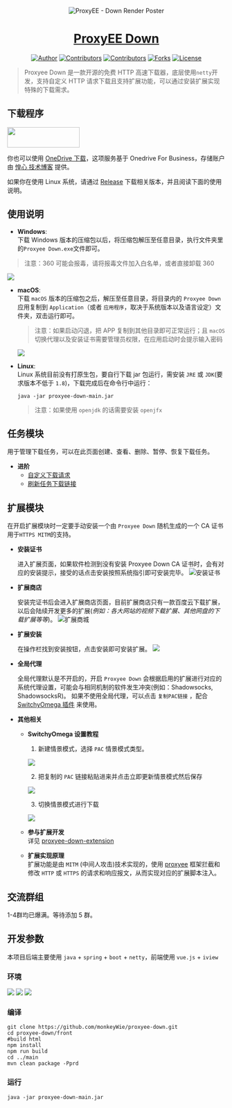 <p align="center">
<img src="https://i.imgur.com/dUvNgmd.jpg" alt="ProxyEE - Down Render Poster">
</p>

<a href="https://www.pdown.org" target="_blank"><h1 align="center">ProxyEE Down</h1></a>

<p align="center">
<a href="https://github.com/monkeyWie" target="_blank"><img alt="Author" src="https://img.shields.io/badge/author-monkeyWie-red.svg?style=flat-square"/></a>
<a href="https://github.com/proxyee-down-org/proxyee-down/graphs/contributors"><img alt="Contributors" src="https://img.shields.io/github/contributors/proxyee-down-org/proxyee-down.svg?style=flat-square"/></a>
<a href="https://github.com/proxyee-down-org/proxyee-down/stargazers"><img alt="Contributors" src="https://img.shields.io/github/stars/proxyee-down-org/proxyee-down.svg?style=flat-square"/></a>
<a href="https://github.com/proxyee-down-org/proxyee-down/fork"><img alt="Forks" src="https://img.shields.io/github/forks/proxyee-down-org/proxyee-down.svg?style=flat-square"/></a>
<a href="https://github.com/proxyee-down-org/proxyee-down/blob/master/LICENSE"><img alt="License" src="https://img.shields.io/github/license/proxyee-down-org/proxyee-down.svg?style=flat-square"/></a>
</p>

> Proxyee Down 是一款开源的免费 HTTP 高速下载器，底层使用`netty`开发，支持自定义 HTTP 请求下载且支持扩展功能，可以通过安装扩展实现特殊的下载需求。


## 下载程序
  
<a href="https://get.soft.org/proxyeedown"><img src="https://raw.githubusercontent.com/hxco/Get/master/badges/cn/minisize/badge-320x94.png" width="167" height="47"><a>

你也可以使用 [OneDrive 下载](https://imhx-my.sharepoint.com/:f:/g/personal/pd_imhx_onmicrosoft_com/EnPrybHS3rVFuy_HdcP7RLoBwhb0k5ayJdIzwjU0hCM9-A?e=he0oIz)，这项服务基于 Onedrive For Business，存储账户由 [惶心 技术博客](https://tech.hxco.de) 提供。

如果你在使用 Linux 系统，请通过 [Release](https://github.com/proxyee-down-org/proxyee-down/releases) 下载相关版本，并且阅读下面的使用说明。

## 使用说明

- **Windows**:   
  下载 Windows 版本的压缩包以后，将压缩包解压至任意目录，执行文件夹里的`Proxyee Down.exe`文件即可。  
 > 注意：360 可能会报毒，请将报毒文件加入白名单，或者直接卸载 360

  ![](https://upload.cc/i1/2018/09/14/ZcgU9L.png)
- **macOS**:  
  下载 `macOS` 版本的压缩包之后，解压至任意目录，将目录内的 `Proxyee Down` 应用复制到 `Application`（或者 `应用程序`，取决于系统版本以及语言设定）文件夹，双击运行即可。  
  > 注意：如果启动闪退，把 APP 复制到其他目录即可正常运行；且 `macOS` 切换代理以及安装证书需要管理员权限，在应用启动时会提示输入密码

  ![](https://upload.cc/i1/2018/09/14/2ftXlP.png)
- **Linux**:  
  Linux 系统目前没有打原生包，要自行下载 jar 包运行，需安装 `JRE` 或 `JDK`(要求版本不低于 `1.8`)，下载完成后在命令行中运行：
  ```
  java -jar proxyee-down-main.jar
  ```
  > 注意：如果使用 `openjdk` 的话需要安装 `openjfx`


## 任务模块

用于管理下载任务，可以在此页面创建、查看、删除、暂停、恢复下载任务。

- **进阶**
  - [自定义下载请求](https://github.com/proxyee-down-org/proxyee-down/blob/v2.5/.guide/common/create/read.md)
  - [刷新任务下载链接](https://github.com/proxyee-down-org/proxyee-down/blob/v2.5/.guide/common/refresh/read.md)

## 扩展模块

在开启扩展模块时一定要手动安装一个由 `Proxyee Down` 随机生成的一个 CA 证书用于`HTTPS MITM`的支持。

- **安装证书**

  进入扩展页面，如果软件检测到没有安装 Proxyee Down CA 证书时，会有对应的安装提示，接受的话点击安装按照系统指引即可安装完毕。
  ![安装证书](https://upload.cc/i1/2018/09/14/hzCZbJ.png)

- **扩展商店**

  安装完证书后会进入扩展商店页面，目前扩展商店只有一款百度云下载扩展，以后会陆续开发更多的扩展(_例如：各大网站的视频下载扩展、其他网盘的下载扩展等等_)。
  ![扩展商城](https://upload.cc/i1/2018/09/14/jZ5lUI.png)

- **扩展安装**

  在操作栏找到安装按钮，点击安装即可安装扩展。
  ![](https://upload.cc/i1/2018/09/14/JgZXj4.png)

- **全局代理**

  全局代理默认是不开启的，开启 `Proxyee Down` 会根据启用的扩展进行对应的系统代理设置，可能会与相同机制的软件发生冲突(例如：Shadowsocks, ShadowsocksR)。
  如果不使用全局代理，可以点击 `复制PAC链接` ，配合 [SwitchyOmega 插件](https://www.switchyomega.com/) 来使用。

- **其他相关**

  - **SwitchyOmega 设置教程**  
    1. 新建情景模式，选择 `PAC` 情景模式类型。

      ![](https://upload.cc/i1/2018/09/14/1Uj25H.png)
      
    2. 把复制的 `PAC` 链接粘贴进来并点击立即更新情景模式然后保存

      ![](https://upload.cc/i1/2018/09/14/ZKdqrU.png)

    3. 切换情景模式进行下载  

      ![](https://upload.cc/i1/2018/09/14/h4qP9F.png)

  - **参与扩展开发**  
    详见 [proxyee-down-extension](https://github.com/proxyee-down-org/proxyee-down-extension)

  - **扩展实现原理**  
    扩展功能是由 `MITM` (中间人攻击)技术实现的，使用 [proxyee](https://github.com/monkeyWie/proxyee) 框架拦截和修改 `HTTP` 或 `HTTPS` 的请求和响应报文，从而实现对应的扩展脚本注入。

## 交流群组

1-4群均已爆满。等待添加 5 群。


## 开发参数

本项目后端主要使用 `java` + `spring` + `boot` + `netty`，前端使用 `vue.js` + `iview`

### 环境
![](https://img.shields.io/badge/JAVA-1.8%2B-brightgreen.svg) ![](https://img.shields.io/badge/maven-3.0%2B-brightgreen.svg) ![](https://img.shields.io/badge/node.js-8.0%2B-brightgreen.svg)

### 编译

```
git clone https://github.com/monkeyWie/proxyee-down.git
cd proxyee-down/front
#build html
npm install
npm run build
cd ../main
mvn clean package -Pprd
```

### 运行
```
java -jar proxyee-down-main.jar
```

